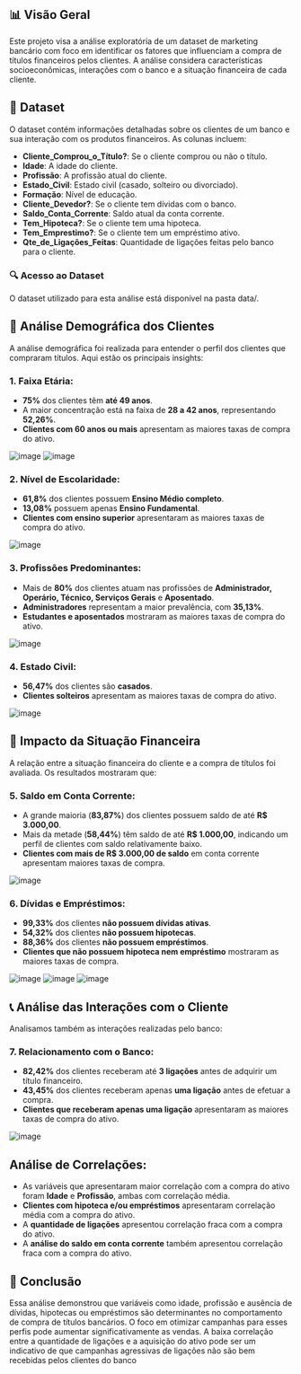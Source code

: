 ## 📊 Visão Geral
Este projeto visa a análise exploratória de um dataset de marketing bancário com foco em identificar os fatores que influenciam a compra de títulos financeiros pelos clientes. A análise considera características socioeconômicas, interações com o banco e a situação financeira de cada cliente.

## 📂 Dataset
O dataset contém informações detalhadas sobre os clientes de um banco e sua interação com os produtos financeiros. As colunas incluem:

- **Cliente_Comprou_o_Título?**: Se o cliente comprou ou não o título.
- **Idade**: A idade do cliente.
- **Profissão**: A profissão atual do cliente.
- **Estado_Civil**: Estado civil (casado, solteiro ou divorciado).
- **Formação**: Nível de educação.
- **Cliente_Devedor?**: Se o cliente tem dívidas com o banco.
- **Saldo_Conta_Corrente**: Saldo atual da conta corrente.
- **Tem_Hipoteca?**: Se o cliente tem uma hipoteca.
- **Tem_Emprestimo?**: Se o cliente tem um empréstimo ativo.
- **Qte_de_Ligações_Feitas**: Quantidade de ligações feitas pelo banco para o cliente.

### 🔍 Acesso ao Dataset
O dataset utilizado para esta análise está disponível na pasta data/.

## 👤 Análise Demográfica dos Clientes
A análise demográfica foi realizada para entender o perfil dos clientes que compraram títulos. Aqui estão os principais insights:

### 1. Faixa Etária:
- **75%** dos clientes têm **até 49 anos**.
- A maior concentração está na faixa de **28 a 42 anos**, representando **52,26%**.
- **Clientes com 60 anos ou mais** apresentam as maiores taxas de compra do ativo.

![image](https://github.com/user-attachments/assets/1fc74c50-97bd-427f-aa61-ac5a93290b3c)
![image](https://github.com/user-attachments/assets/2985b6d0-f26d-462f-ae18-756a3631d13b)


### 2. Nível de Escolaridade:
- **61,8%** dos clientes possuem **Ensino Médio completo**.
- **13,08%** possuem apenas **Ensino Fundamental**.
- **Clientes com ensino superior** apresentaram as maiores taxas de compra do ativo.

![image](https://github.com/user-attachments/assets/431475db-06cd-491a-863b-56076ee29631)


### 3. Profissões Predominantes:
- Mais de **80%** dos clientes atuam nas profissões de **Administrador, Operário, Técnico, Serviços Gerais** e **Aposentado**.
- **Administradores** representam a maior prevalência, com **35,13%**.
- **Estudantes e aposentados** mostraram as maiores taxas de compra do ativo.

![image](https://github.com/user-attachments/assets/4f002601-e35d-43b2-9e99-23a72fa63ba9)


### 4. Estado Civil:
- **56,47%** dos clientes são **casados**.
- **Clientes solteiros** apresentam as maiores taxas de compra do ativo.

![image](https://github.com/user-attachments/assets/0df5858a-6766-4218-8fd3-3557c00906be)


## 💼 Impacto da Situação Financeira
A relação entre a situação financeira do cliente e a compra de títulos foi avaliada. Os resultados mostraram que:

### 5. Saldo em Conta Corrente:
- A grande maioria (**83,87%**) dos clientes possuem saldo de até **R$ 3.000,00**.
- Mais da metade (**58,44%**) têm saldo de até **R$ 1.000,00**, indicando um perfil de clientes com saldo relativamente baixo.
- **Clientes com mais de R$ 3.000,00 de saldo** em conta corrente apresentam maiores taxas de compra.

![image](https://github.com/user-attachments/assets/c5f050f6-e460-4644-8f64-2160480af2df)


### 6. Dívidas e Empréstimos:
- **99,33%** dos clientes **não possuem dívidas ativas**.
- **54,32%** dos clientes **não possuem hipotecas**.
- **88,36%** dos clientes **não possuem empréstimos**.
- **Clientes que não possuem hipoteca nem empréstimo** mostraram as maiores taxas de compra.

![image](https://github.com/user-attachments/assets/2dd312ad-24c6-4123-be31-194fbfe1fcb3)
![image](https://github.com/user-attachments/assets/bd9efbb2-e50d-4a8e-9824-9c9cc75678da)
![image](https://github.com/user-attachments/assets/004d2ee3-b15a-45ce-8f54-71bbf01a4103)


## 📞 Análise das Interações com o Cliente
Analisamos também as interações realizadas pelo banco:

### 7. Relacionamento com o Banco:
- **82,42%** dos clientes receberam até **3 ligações** antes de adquirir um título financeiro.
- **43,45%** dos clientes receberam apenas **uma ligação** antes de efetuar a compra.
- **Clientes que receberam apenas uma ligação** apresentaram as maiores taxas de compra do ativo.

![image](https://github.com/user-attachments/assets/44aa8aff-dcad-428c-a544-c840fdefd05a)


## Análise de Correlações:
- As variáveis que apresentaram maior correlação com a compra do ativo foram **Idade** e **Profissão**, ambas com correlação média.
- **Clientes com hipoteca e/ou empréstimos** apresentaram correlação média com a compra do ativo.
- A **quantidade de ligações** apresentou correlação fraca com a compra do ativo.
- A **análise do saldo em conta corrente** também apresentou correlação fraca com a compra do ativo.
 
## 🚀 Conclusão
Essa análise demonstrou que variáveis como idade, profissão e ausência de dívidas, hipotecas ou empréstimos são determinantes no comportamento de compra de títulos bancários. O foco em otimizar campanhas para esses perfis pode aumentar significativamente as vendas.
A baixa correlação entre a quantidade de ligações e a aquisição do ativo pode ser um indicativo de que campanhas agressivas de ligações não são bem recebidas pelos clientes do banco
